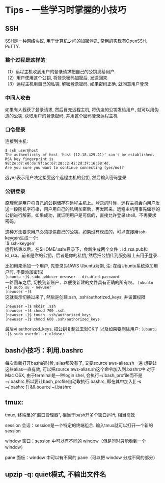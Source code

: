 # Tips - 一些学习时掌握的小技巧

## SSH

SSH是一种网络协议, 用于计算机之间的加密登录, 常用的实现有OpenSSH, PuTTY.

### 整个过程是这样的  
（1）远程主机收到用户的登录请求把自己的公钥发给用户.  
（2）用户使用这个公钥, 将登录密码加密后, 发送回来.  
（3）远程主机用自己的私钥, 解密登录密码, 如果密码正确, 就同意用户登录.

### 中间人攻击  
如果有人截获了登录请求, 然后冒充远程主机, 将伪造的公钥发给用户, 就可以用伪造的公钥, 获取用户的登录密码, 并用这个密码登录远程主机

### 口令登录  
连接到主机: 
```
$ ssh user@host
The authenticity of host 'host (12.18.429.21)' can't be established.
RSA key fingerprint is 98:2e:d7:e0:de:9f:ac:67:28:c2:42:2d:37:16:58:4d.
Are you sure you want to continue connecting (yes/no)?
```
选yes表示用户决定接受这个远程主机的公钥, 然后输入密码登录

### 公钥登录
原理就是用户将自己的公钥储存在远程主机上。登录的时候，远程主机会向用户发送一段随机字符串，用户用自己的私钥加密后，再发回来。远程主机用事先储存的公钥进行解密，如果成功，就证明用户是可信的，直接允许登录shell，不再要求密码。

这种方法要求用户必须提供自己的公钥。如果没有现成的，可以直接用ssh-keygen生成一个:  
`$ ssh-keygen'  
运行结束以后，在$HOME/.ssh/目录下，会新生成两个文件：id\_rsa.pub和id\_rsa。前者是你的公钥，后者是你的私钥, 然后把公钥传到服务器上去用于登录. 

比如用来添加一个用户, 先登录(以AWS Ubuntu为例, 注: 在给Ubuntu系统添加用户时, 不要添加密码)  
`[ubuntu ~]$ sudo adduser newuser --disabled-password`  
一路回车之后, 切换到新账户，以便使新建的文件具有正确的所有权。
`[ubuntu ~]$ sudo su - newuser`  
`[newuser ~]$`  
这就表示切换过来了, 然后是创建.ssh, .ssh/authorized_keys, 并设置权限  
```
[newuser ~]$ mkdir .ssh
[newuser ~]$ chmod 700 .ssh
[newuser ~]$ touch .ssh/authorized_keys
[newuser ~]$ chmod 600 .ssh/authorized_keys
```
最后vi authorized_keys, 把公钥复制过去就OK了
以及如果要删除用户:
`[ubuntu ~]$ sudo userdel -r olduser`



## bash小技巧：利用.bashrc

每次重新打开bash的时候, alias都没有了, 又要source aws-alias.sh一遍
想要让这些alias一直有效, 可以把source aws-alias.sh这个命令加入到.bashrc中
对于Mac OSX, 由于terminal是一种login shel, 会执行~/.bash_profile而不是~/.bashrc
所以要让bash_profile自动取执行.bashrc, 即在其中加入[[ -s ~/.bashrc ]] && source ~/.bashrc


## tmux:

tmux, 终端里的"窗口管理器", 相当于bash开多个窗口运行, 相当高效

session 会话：session是一个特定的终端组合. 输入tmux就可以打开一个新的session

window 窗口：session 中可以有不同的 window（但是同时只能看到一个 window）

pane 面板：window 中可以有不同的 pane（可以把 window 分成不同的部分）


## upzip -q: quiet模式, 不输出文件名